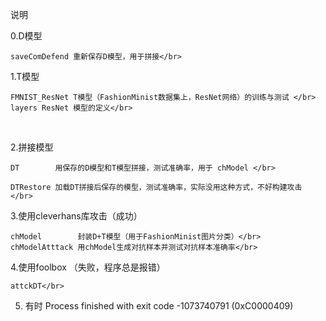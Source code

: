 说明

0.D模型
    
    saveComDefend 重新保存D模型，用于拼接</br>
    
1.T模型 

    FMNIST_ResNet T模型（FashionMinist数据集上，ResNet网络）的训练与测试 </br>
    layers ResNet 模型的定义</br>
</br>

2.拼接模型 

    DT        用保存的D模型和T模型拼接，测试准确率，用于 chModel </br>
    
    DTRestore 加载DT拼接后保存的模型，测试准确率，实际没用这种方式，不好构建攻击 </br>

3.使用cleverhans库攻击（成功） </br>

    chModel        封装D+T模型（用于FashionMinist图片分类）</br>
    chModelAtttack 用chModel生成对抗样本并测试对抗样本准确率</br>
    
4.使用foolbox （失败，程序总是报错）</br>

    attckDT</br>

5. 有时 Process finished with exit code -1073740791 (0xC0000409)</br>
